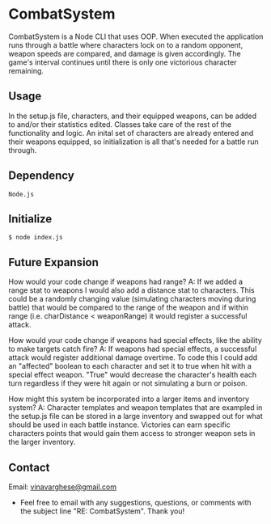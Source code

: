 # CombatSystem
  CombatSystem is a Node CLI that uses OOP. When executed the application runs through a battle where characters lock on to a random opponent, weapon speeds are compared, and damage is given accordingly. The game's interval continues until there is only one victorious character remaining. 

  ## Usage
  In the setup.js file, characters, and their equipped weapons, can be added to and/or their statistics edited. Classes take care of the rest of the functionality and logic. An inital set of characters are already entered and their weapons equipped, so initialization is all that's needed for a battle run through.

  ## Dependency
    Node.js 

  ## Initialize
    $ node index.js 

  ## Future Expansion
  How would your code change if weapons had range?
    A: If we added a range stat to weapons I would also add a distance stat to characters. This could be a randomly changing value (simulating characters moving during battle) that would be compared to the range of the weapon and if within range (i.e. charDistance < weaponRange) it would register a successful attack.

  How would your code change if weapons had special effects, like the ability to make targets catch fire?
    A: If weapons had special effects, a successful attack would register additional damage overtime. To code this I could add an "affected" boolean to each character and set it to true when hit with a special effect weapon. "True" would decrease the character's health each turn regardless if they were hit again or not simulating a burn or poison. 

  How might this system be incorporated into a larger items and inventory system?
    A: Character templates and weapon templates that are exampled in the setup.js file can be stored in a large inventory and swapped out for what should be used in each battle instance. Victories can earn specific characters points that would gain them access to stronger weapon sets in the larger inventory. 

  
  ## Contact
  Email: [vinavarghese@gmail.com](mailto:vinavarghese@gmail.com)
  * Feel free to email with any suggestions, questions, or comments with the subject line "RE: CombatSystem". 
  Thank you! 
